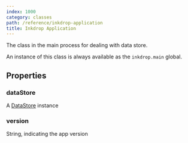 ```yaml
---
index: 1000
category: classes
path: /reference/inkdrop-application
title: Inkdrop Application
---
```


The class in the main process for dealing with data store.

An instance of this class is always available as the `inkdrop.main` global.

## Properties

### dataStore

A [DataStore](/reference/data-store) instance

### version

String, indicating the app version


